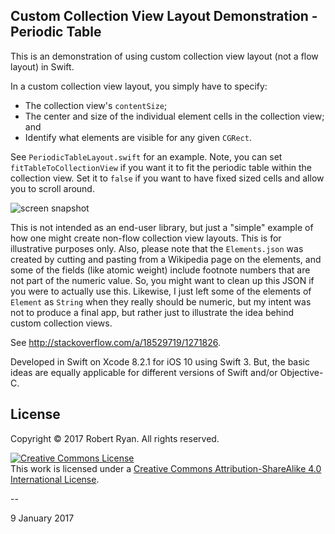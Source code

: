 ## Custom Collection View Layout Demonstration - Periodic Table 

This is an demonstration of using custom collection view layout (not a flow layout) in Swift.

In a custom collection view layout, you simply have to specify:

- The collection view's `contentSize`;
- The center and size of the individual element cells in the collection view; and
- Identify what elements are visible for any given `CGRect`.

See `PeriodicTableLayout.swift` for an example. Note, you can set `fitTableToCollectionView` if you want it to fit the periodic table within the collection view. Set it to `false` if you want to have fixed sized cells and allow you to scroll around.

![screen snapshot](https://i.stack.imgur.com/SnAWZ.png)

This is not intended as an end-user library, but just a "simple" example of how one might create non-flow collection view layouts. This is for illustrative purposes only. Also, please note that the `Elements.json` was created by cutting and pasting from a Wikipedia page on the elements, and some of the fields (like atomic weight) include footnote numbers that are not part of the numeric value. So, you might want to clean up this JSON if you were to actually use this. Likewise, I just left some of the elements of `Element` as `String` when they really should be numeric, but my intent was not to produce a final app, but rather just to illustrate the idea behind custom collection views.

See http://stackoverflow.com/a/18529719/1271826.

Developed in Swift on Xcode 8.2.1 for iOS 10 using Swift 3. But, the basic ideas are equally applicable for different versions of Swift and/or Objective-C. 

## License

Copyright &copy; 2017 Robert Ryan. All rights reserved.

<a rel="license" href="http://creativecommons.org/licenses/by-sa/4.0/"><img alt="Creative Commons License" style="border-width:0" src="http://i.creativecommons.org/l/by-sa/4.0/88x31.png" /></a><br />This work is licensed under a <a rel="license" href="http://creativecommons.org/licenses/by-sa/4.0/">Creative Commons Attribution-ShareAlike 4.0 International License</a>.

--

9 January 2017
